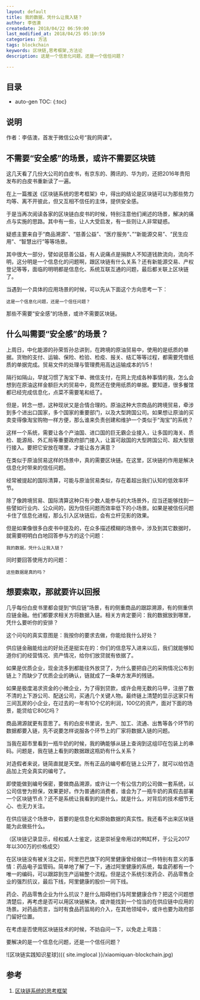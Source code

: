```yaml
---
layout: default
title: 我的数据，凭什么让我入链？
author: 李佶澳
createdate: 2018/04/22 06:59:00
last_modified_at: 2018/04/25 05:10:59
categories: 方法
tags: blockchain
keywords: 区块链,思考框架,方法论
description: 这是一个信息化问题，还是一个信任问题？

---
```


## 目录
* auto-gen TOC:
{:toc}

## 说明

作者：李佶澳，首发于微信公众号“我的网课”。

## 不需要“安全感”的场景，或许不需要区块链

这几天看了几份大公司的白皮书，有京东的、腾讯的、华为的，还把2016年贵阳发布的白皮书重新读了一遍。


在上一篇推送《区块链系统的思考框架》中，得出的结论是区块链可以为那些势力均等、离不开彼此，但又互相不信任的主体，提供安全感。


于是当再次阅读各家的区块链白皮书的时候，特别注意他们阐述的场景，解决的痛点与实施的思路。其中有一些，让人大受启发，有一些则让人非常疑惑。


疑惑主要来自于“商品溯源”、“慈善公益”、“医疗服务“、”“新能源交易”、“民生应用”、“智慧出行”等等场景。


其中很大一部分，譬如说慈善公益，有人说痛点是捐款人不知道钱款流向，流向不明，这分明是一个信息化的问题啊，跟区块链有什么关系？还有新能源交易、产权登记等等，面临的明明都是信息化、系统互联互通的问题，最后都关联上区块链了。


当遇到一个具体的应用场景的时候，可以先从下面这个方向思考一下：



    这是一个信息化问题，还是一个信任问题？



那些不需要“安全感”的场景，或许不需要区块链。


## 什么叫需要“安全感”的场景？


上周日，中化能源的孙荣哲孙总讲到，在跨境的原油贸易中，使用的是纸质的单据。货物的支付、运输、保险、检验、检疫、报关、结汇等等过程，都需要凭借纸质的单据完成。贸易文件的处理与管理费用高达运输成本的1/5！


隔行如隔山，早就习惯了淘宝下单、微信支付，在网上完成各种事情的我，怎么会想到在原油这样金额巨大的贸易中，竟然还在使用纸质的单据。要知道，很多餐馆都已经完成信息化，点菜不需要笔和纸了。


但是，转念一想，这种现状又是合情合理的。原油这种大宗商品的跨境贸易，牵涉到多个进出口国家，多个国家的重要部门，以及大型跨国公司。如果想让原油的买卖变得像淘宝购物一样方便，那么谁来负责创建和维护一个类似于“淘宝”的系统？


这样一个系统，需要让各个产油国、进口国的巨无霸企业接入，让多国的海关、质检、能源局、外汇局等重要政府部门接入，让富可敌国的大型跨国公司、超大型银行接入。要把它安放在哪里，才能让各方满意？


在类似于原油贸易这样的场景中，真的需要区块链。在这里，区块链的作用是解决信息化时带来的信任问题。


经常被提起的国际清算，可能与原油贸易类似，存在着超出我们认知的低效率环节。


除了像跨境贸易、国际清算这种只有少数人能参与的大场景外，应当还能够找到一些譬如行业内、公众间的，因为信任问题而效率低下的小场景。如果是被信任问题卡住了信息化进程，那么引入区块链后，会有立杆见影的效果。


但是如果像很多白皮书中提及的，在众多描述模糊的场景中，涉及到其它数据时，就需要明明白白地回答参与方的这个问题：



    我的数据，凭什么让我入链？



同时要回答使用方的问题：



    这些数据是真的吗？



## 想要索取，那就要许以回报


几乎每份白皮书里都会提到“供应链”场景，有的侧重商品的跟踪溯源，有的侧重供应链金融。他们都要求相关方将数据入链。相关方肯定要问：我的数据放到哪里，凭什么要听你的安排？


这个问句的真实意图是：我按你的要求去做，你能给我什么好处？


供应链金融能给出的好处还是挺实在的：你们的信息写入进来以后，我们就能够知道你们的经营情况、资产情况，给你们放贷就有依据了。


如果是优质企业，现金流多到都能往外放贷了，为什么要把自己的采购情况公布到链上？而缺少了优质企业的确认，链就成了一条单方发声的残链。


如果是极度渴求资金的小微企业，为了得到贷款，或许会用无数的马甲，注册了数不清的上下游公司、配送公司，买通几个关键人物。最终链上清楚的显示这家只有三间瓦房的小企业，在过去的一年有10个亿的利润，100亿的资产，面对下面的场景，能贷给它80亿吗？





商品溯源就更有意思了。有的白皮书里说，生产、加工、流通、出售等各个环节的数据都要入链，先不说要怎样说服各个环节上的厂家将数据入链的问题。


当我在超市里看到一瓶牛奶的时候，我的确能够从链上查询到这组印在包装上的串码。问题是，我在链上看到的数据跟这瓶奶有什么关系？


对造假者来说，链简直就是天堂。所有正品的编号都在链上公开了，就可以给仿造品加上完全真实的编号了。


即使能做到编号保密，要做商品溯源，或许让一个有公信力的公司做一套系统，以公司信誉为担保，效果更好。作为普通的消费者，谁会为了一瓶牛奶的真假去部署一个区块链节点？还不是系统让我看到的是什么，就是什么，对背后的技术细节无心、也无力关注。


在供应链这个场景中，首要的是信息化和原始数据的真实性。我还看不出来区块链能为此做些什么。




（区块链记录显示，经权威人士鉴定，这是崇祯皇帝用过的鸭缸杯，于公元2017年以300万的价格成交）


在区块链没有被关注之前，阿里巴巴旗下的阿里健康曾经做过一件特别有意义的事情：药品电子监管码。简单地了解了一下，通过阿里健康的系统，每盒药都有一个唯一的编码，可以跟踪到生产运输整个流程。但是这个系统引发药企、药品零售企业的强烈抗议，最后下线，阿里健康的股价一同下线。


药企、药品零售企业为什么抗议？是什么阻碍他们与阿里健康合作？把这个问题想清楚后，再考虑是否可以用区块链解决，或许能找到一个恰当的在供应链中应用的场景。对药品而言，当时有食品药监局的介入，在其他领域中，或许也要为政府部门留好位置。


在考虑是否使用区块链技术的时候，不妨自问一下，以免走上弯路： 


要解决的是一个信息化问题，还是一个信任问题？ 


![区块链实践知识星球]({{ site.imglocal }}/xiaomiquan-blockchain.jpg)


## 参考

1. [区块链系统的思考框架][1]

[1]: https://mp.weixin.qq.com/s?__biz=MzUzNTI3NjkwMw==&mid=2247483780&idx=1&sn=2609d50039c72f83b9f6371fc7b6ab13&chksm=fa86bd8ccdf1349a95d2a511eacbb683486ca2680c513448c93681fd6d7886c803196e8df0ef#rd  "区块链系统的思考框架" 
